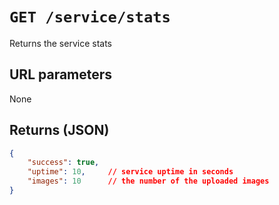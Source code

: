 # `GET /service/stats`

Returns the service stats

## URL parameters
None

## Returns (JSON)
```json
{
	"success": true,
	"uptime": 10,     // service uptime in seconds
	"images": 10      // the number of the uploaded images
}
```

